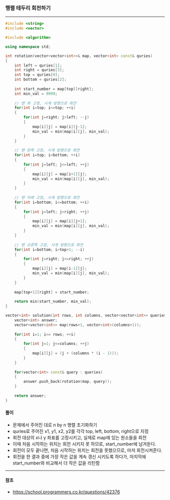 ### 행렬 테두리 회전하기

***

```c++
#include <string>
#include <vector>

#include <algorithm>

using namespace std;

int rotation(vector<vector<int>>& map, vector<int> const& quries)
{
    int left = quries[1];
    int right = quries[3];
    int top = quries[0];
    int bottom = quries[2];
    
    int start_number = map[top][right];
    int min_val = 9999;
    
    // 맨 위 고정, 시계 방향으로 회전
    for(int i=top; i<=top; ++i)
    {
        for(int j=right; j>left; --j)
        {
            map[i][j] = map[i][j-1];
            min_val = min(map[i][j], min_val); 
        }
    }
    
    // 맨 왼쪽 고정, 시계 방향으로 회전
    for(int i=top; i<bottom; ++i)
    {
        for(int j=left; j<=left; ++j)
        {
            map[i][j] = map[i+1][j];
            min_val = min(map[i][j], min_val);
        }
    }
    
    // 맨 아래 고정, 시계 방향으로 회전
    for(int i=bottom; i<=bottom; ++i)
    {
        for(int j=left; j<right; ++j)
        {
            map[i][j] = map[i][j+1];
            min_val = min(map[i][j], min_val);
        }
    }
    
    // 맨 오른쪽 고정, 시계 방향으로 회전
    for(int i=bottom; i>top+1; --i)
    {
        for(int j=right; j<=right; ++j)
        {
            map[i][j] = map[i-1][j];
            min_val = min(map[i][j], min_val);
        }
    }
    
    map[top+1][right] = start_number;
    
    return min(start_number, min_val);
}

vector<int> solution(int rows, int columns, vector<vector<int>> queries) {
    vector<int> answer;
    vector<vector<int>> map(rows+1, vector<int>(columns+1));
    
    for(int i=1; i<= rows; ++i)
    {
        for(int j=1; j<=columns; ++j)
        {
            map[i][j] = (j + (columns * (i - 1)));
        }
    }
    
    for(vector<int> const& query : queries)
    {
        answer.push_back(rotation(map, query));
    } 
    
    return answer;
}
```



#### 풀이

- 문제에서 주어진 대로 n by n 행렬 초기화하기
- quries로 주어진 x1, y1, x2, y2를 각각 top, left, bottom, right으로 지정
- 회전 대상의 x나 y 좌표를 고정시키고, 실제로 map에 있는 원소들을 회전
- 이때 처음 시작하는 위치는 회전 시키지 못 하므로, start_number에 남겨둔다.
- 회전이 모두 끝나면, 처음 시작하는 위치는 회전을 못했으므로, 마저 회전시켜준다.
- 회전을 한 결과 중에 가장 작은 값을 계속 갱신 시키도록 하다가, 마지막에 start_number와 비교해서 더 작은 값을 리턴함

***



#### 참조

- https://school.programmers.co.kr/questions/42376